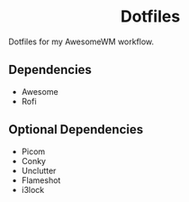 <h1 align="center">Dotfiles</h1>

Dotfiles for my AwesomeWM workflow.  

## Dependencies
* Awesome
* Rofi

## Optional Dependencies
* Picom
* Conky
* Unclutter
* Flameshot
* i3lock
